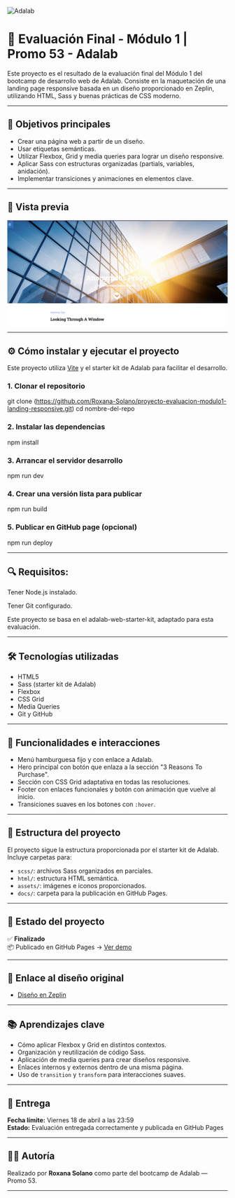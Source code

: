![Adalab](https://beta.adalab.es/resources/images/adalab-logo-155x61-bg-white.png)

# 🧪 Evaluación Final - Módulo 1 | Promo 53 - Adalab

Este proyecto es el resultado de la evaluación final del Módulo 1 del bootcamp de desarrollo web de Adalab. Consiste en la maquetación de una landing page responsive basada en un diseño proporcionado en Zeplin, utilizando HTML, Sass y buenas prácticas de CSS moderno.

---

## 🚀 Objetivos principales

- Crear una página web a partir de un diseño.
- Usar etiquetas semánticas.
- Utilizar Flexbox, Grid y media queries para lograr un diseño responsive.
- Aplicar Sass con estructuras organizadas (partials, variables, anidación).
- Implementar transiciones y animaciones en elementos clave.

---

## 📸 Vista previa

![Captura de la landing page](./public/images/my_page.png)

---

## ⚙️ Cómo instalar y ejecutar el proyecto

Este proyecto utiliza [Vite](https://vitejs.dev/) y el starter kit de Adalab para facilitar el desarrollo.

### 1. Clonar el repositorio

git clone (https://github.com/Roxana-Solano/proyecto-evaluacion-modulo1-landing-responsive.git)
cd nombre-del-repo

### 2. Instalar las dependencias

npm install

### 3. Arrancar el servidor desarrollo

npm run dev

### 4. Crear una versión lista para publicar

npm run build

### 5. Publicar en GitHub page (opcional)

npm run deploy

---

## 🔍 Requisitos:

Tener Node.js instalado.

Tener Git configurado.

Este proyecto se basa en el adalab-web-starter-kit, adaptado para esta evaluación.

---

## 🛠️ Tecnologías utilizadas

- HTML5
- Sass (starter kit de Adalab)
- Flexbox
- CSS Grid
- Media Queries
- Git y GitHub

---

## 🎯 Funcionalidades e interacciones

- Menú hamburguesa fijo y con enlace a Adalab.
- Hero principal con botón que enlaza a la sección "3 Reasons To Purchase".
- Sección con CSS Grid adaptativa en todas las resoluciones.
- Footer con enlaces funcionales y botón con animación que vuelve al inicio.
- Transiciones suaves en los botones con `:hover`.

---

## 📁 Estructura del proyecto

El proyecto sigue la estructura proporcionada por el starter kit de Adalab. Incluye carpetas para:

- `scss/`: archivos Sass organizados en parciales.
- `html/`: estructura HTML semántica.
- `assets/`: imágenes e iconos proporcionados.
- `docs/`: carpeta para la publicación en GitHub Pages.

---

## 🧪 Estado del proyecto

✅ **Finalizado**  
📦 Publicado en GitHub Pages → [Ver demo](https://roxana-solano.github.io/ejercicio-modulo1-roxana/#reason-to-purchase)

---

## 📌 Enlace al diseño original

- [Diseño en Zeplin](https://app.zeplin.io/project/633d72747ae0b42878ea10a2)

---

## 📚 Aprendizajes clave

- Cómo aplicar Flexbox y Grid en distintos contextos.
- Organización y reutilización de código Sass.
- Aplicación de media queries para crear diseños responsive.
- Enlaces internos y externos dentro de una misma página.
- Uso de `transition` y `transform` para interacciones suaves.

---

## 📅 Entrega

**Fecha límite:** Viernes 18 de abril a las 23:59  
**Estado:** Evaluación entregada correctamente y publicada en GitHub Pages

---

## 🙋‍♀️ Autoría

Realizado por **Roxana Solano** como parte del bootcamp de Adalab — Promo 53.

---
